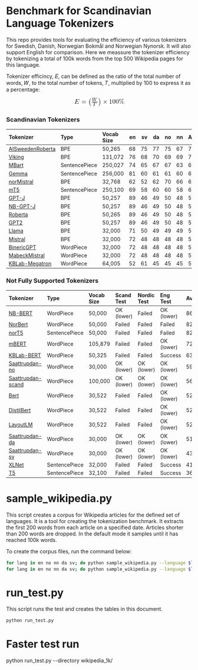 # Benchmark for Scandinavian Language Tokenizers
This repo provides tools for evaluating the efficiency of various tokenizers for Swedish, Danish, Norwegian Bokmål and  Norwegian Nynorsk. It will also support English for comparison. Here we meassure the tokenizer efficiency by tokenizing a total of 100k words from the top 500 Wikipedia pages for this language.

Tokenizer efficincy, 𝐸, can be defined as the ratio of the total number of words, 𝑊, to the total number of tokens, 𝑇, multiplied by 100 to express it as a percentage:

<div align="center">
    <img src="images/efficiency.png" alt="Tokenizer Efficiency Formula" />
</div>

### Scandinavian Tokenizers

| Tokenizer                                                                               | Type          | Vocab Size   |   en |   sv |   da |   no |   nn | Average   |   Tokens/Word |
|:----------------------------------------------------------------------------------------|:--------------|:-------------|-----:|-----:|-----:|-----:|-----:|:----------|--------------:|
| [AISweedenRoberta](https://hf.co/AI-Sweden-Models/roberta-large-1160k)                  | BPE           | 50,265       |   68 |   75 |   77 |   75 |   67 | 72.8%     |          1.38 |
| [Viking](https://hf.co/LumiOpen/Viking-7B)                                              | BPE           | 131,072      |   76 |   68 |   70 |   69 |   69 | 70.9%     |          1.41 |
| [MBart](https://hf.co/facebook/mbart-large-en-ro)                                       | SentencePiece | 250,027      |   74 |   65 |   67 |   67 |   63 | 68.0%     |          1.48 |
| [Gemma](https://hf.co/google/gemma-7b)                                                  | SentencePiece | 256,000      |   81 |   60 |   61 |   61 |   60 | 65.0%     |          1.56 |
| [norMistral](https://hf.co/norallm/normistral-7b-scratch)                               | BPE           | 32,768       |   62 |   52 |   62 |   70 |   66 | 62.9%     |          1.61 |
| [mT5](https://hf.co/google/mt5-small)                                                   | SentencePiece | 250,100      |   69 |   58 |   60 |   60 |   58 | 61.7%     |          1.63 |
| [GPT-J](https://hf.co/EleutherAI/gpt-j-6b)                                              | BPE           | 50,257       |   89 |   46 |   49 |   50 |   48 | 56.8%     |          1.87 |
| [NB-GPT-J](https://hf.co/NbAiLab/nb-gpt-j-6B-v2)                                        | BPE           | 50,257       |   89 |   46 |   49 |   50 |   48 | 56.8%     |          1.87 |
| [Roberta](https://hf.co/roberta-base)                                                   | BPE           | 50,265       |   89 |   46 |   49 |   50 |   48 | 56.8%     |          1.87 |
| [GPT2](https://hf.co/gpt2)                                                              | BPE           | 50,257       |   89 |   46 |   49 |   50 |   48 | 56.8%     |          1.87 |
| [Llama](https://hf.co/meta-llama/Llama-2-7b-hf)                                         | BPE           | 32,000       |   71 |   50 |   49 |   49 |   49 | 54.1%     |          1.89 |
| [Mistral](https://hf.co/mistralai/Mistral-7B-Instruct-v0.2)                             | BPE           | 32,000       |   72 |   48 |   48 |   48 |   48 | 53.3%     |          1.93 |
| [BinericGPT](https://hf.co/bineric/NorskGPT-Mistral-7b)                                 | WordPiece     | 32,000       |   72 |   48 |   48 |   48 |   48 | 53.3%     |          1.93 |
| [MabeckMistral](https://hf.co/Mabeck/Heidrun-Mistral-7B-chat)                           | WordPiece     | 32,000       |   72 |   48 |   48 |   48 |   48 | 53.3%     |          1.93 |
| [KBLab-Megatron](https://hf.co/KBLab/megatron.bert-large.unigram-64k-pretok.500k-steps) | WordPiece     | 64,005       |   52 |   61 |   45 |   45 |   45 | 50.1%     |          2.02 |


### Not Fully Supported Tokenizers

| Tokenizer                                                       | Type          | Vocab Size   | Scand Test   | Nordic Test   | Eng Test   | Average   |   Tokens/Word |
|:----------------------------------------------------------------|:--------------|:-------------|:-------------|:--------------|:-----------|:----------|--------------:|
| [NB-BERT](https://hf.co/NbAiLab/nb-bert-large)                  | WordPiece     | 50,000       | OK (lower)   | Failed        | OK (lower) | 86.0%     |          1.3  |
| [NorBert](https://hf.co/ltg/norbert3-large)                     | WordPiece     | 50,000       | Failed       | Failed        | Failed     | 82.5%     |          1.4  |
| [norT5](https://hf.co/ltg/nort5-base)                           | SentencePiece | 50,000       | Failed       | Failed        | Failed     | 82.5%     |          1.4  |
| [mBERT](https://hf.co/bert-base-multilingual-uncased)           | WordPiece     | 105,879      | Failed       | Failed        | OK (lower) | 72.8%     |          1.34 |
| [KBLab-BERT](https://hf.co/KBLab/bert-base-swedish-cased)       | WordPiece     | 50,325       | Failed       | Failed        | Success    | 63.2%     |          1.51 |
| [Saattrupdan-no](https://hf.co/saattrupdan/tokenizer-no)        | WordPiece     | 30,000       | OK (lower)   | OK (lower)    | OK (lower) | 59.2%     |          1.94 |
| [Saattrupdan-scand](https://hf.co/saattrupdan/tokenizer-scandi) | WordPiece     | 100,000      | OK (lower)   | OK (lower)    | OK (lower) | 56.3%     |          1.84 |
| [Bert](https://hf.co/bert-base-uncased)                         | WordPiece     | 30,522       | Failed       | Failed        | OK (lower) | 52.3%     |          1.74 |
| [DistilBert](https://hf.co/distilbert-base-uncased)             | WordPiece     | 30,522       | Failed       | Failed        | OK (lower) | 52.3%     |          1.74 |
| [LayoutLM](https://hf.co/microsoft/layoutlm-base-uncased)       | WordPiece     | 30,522       | Failed       | Failed        | OK (lower) | 52.3%     |          1.74 |
| [Saattrupdan-da](https://hf.co/saattrupdan/tokenizer-da)        | WordPiece     | 30,000       | OK (lower)   | OK (lower)    | OK (lower) | 51.0%     |          1.97 |
| [Saattrupdan-sv](https://hf.co/saattrupdan/tokenizer-sv)        | WordPiece     | 30,000       | OK (lower)   | OK (lower)    | OK (lower) | 43.9%     |          2.1  |
| [XLNet](https://hf.co/xlnet-base-cased)                         | SentencePiece | 32,000       | Failed       | Failed        | Success    | 41.0%     |          2.21 |
| [T5](https://hf.co/t5-base)                                     | SentencePiece | 32,100       | Failed       | Failed        | Success    | 36.9%     |          2.46 |


# sample_wikipedia.py
This script creates a corpus for Wikipedia articles for the defined set of languages. It is a tool for creating the tokenization benchmark. It extracts the first 200 words from each article on a specified date. Articles shorter than 200 words are dropped. In the default mode it samples until it has reached 100k words.

To create the corpus files, run the command below:
```bash
for lang in en no nn da sv; do python sample_wikipedia.py --language $lang --output_file wikipedia_100k/wiki_$lang.txt --num_articles 500 --num_words 200;done
for lang in en no nn da sv; do python sample_wikipedia.py --language $lang --output_file wikipedia_1k/wiki_$lang.txt --num_articles 50 --num_words 20;done
```

# run_test.py
This script runs the test and creates the tables in this document.

```bash
python run_test.py
```

# Faster test run
python run_test.py --directory wikipedia_1k/
```



